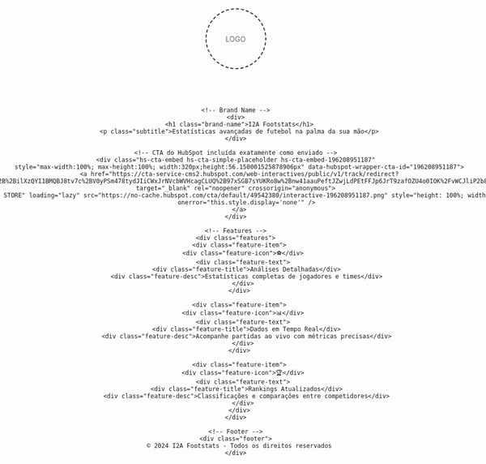 <!DOCTYPE html>
<html lang="pt-BR">
<head>
  <meta charset="UTF-8">
  <meta name="viewport" content="width=device-width, initial-scale=1.0">
  <meta name="description" content="Estatísticas avançadas de futebol na palma da sua mão">
  <title>I2A Footstats</title>
  <link href="https://fonts.googleapis.com/css2?family=Montserrat:wght@400;600;700&display=swap" rel="stylesheet">
  <style>
    * {
      margin: 0;
      padding: 0;
      box-sizing: border-box;
    }

    body {
      font-family: 'Montserrat', sans-serif;
      background: linear-gradient(to bottom, #c89116 0%, #000000 100%);
      color: white;
      min-height: 100vh;
      display: flex;
      flex-direction: column;
      justify-content: center;
      align-items: center;
      padding: 20px;
      overflow-x: hidden;
    }

    .container {
      max-width: 375px;
      width: 100%;
      text-align: center;
      display: flex;
      flex-direction: column;
      align-items: center;
      gap: 40px;
    }

    .logo-space {
      width: 120px;
      height: 120px;
      border: 2px dashed #333;
      border-radius: 50%;
      display: flex;
      align-items: center;
      justify-content: center;
      color: #666;
      font-size: 14px;
      margin-bottom: 20px;
    }

    .brand-name {
      font-size: 2.5rem;
      font-weight: 600;
      color: #F1F0EF;
      margin-bottom: 10px;
    }

    .subtitle {
      font-size: 1.1rem;
      color: #ccc;
      margin-bottom: 30px;
      line-height: 1.4;
    }

    .cta-button {
      background: linear-gradient(135deg, #667eea 0%, #764ba2 100%);
      color: white;
      border: none;
      padding: 16px 32px;
      font-size: 1.1rem;
      font-weight: 600;
      border-radius: 50px;
      cursor: pointer;
      transition: all 0.3s ease;
      box-shadow: 0 8px 25px rgba(102, 126, 234, 0.3);
      text-decoration: none;
      display: inline-block;
      min-width: 180px;
      max-width: 100%;
    }

    .cta-button:hover {
      transform: translateY(-2px);
      box-shadow: 0 12px 35px rgba(102, 126, 234, 0.4);
      background: linear-gradient(135deg, #764ba2 0%, #667eea 100%);
    }

    .features {
      display: flex;
      flex-direction: column;
      gap: 20px;
      margin-top: 40px;
      width: 100%;
    }

    .feature-item {
      display: flex;
      align-items: center;
      gap: 15px;
      padding: 15px;
      background: rgba(255, 255, 255, 0.05);
      border-radius: 15px;
      backdrop-filter: blur(10px);
    }

    .feature-icon {
      width: 40px;
      height: 40px;
      background: transparent;
      border: 1px solid #F8CB13;
      border-radius: 50%;
      display: flex;
      align-items: center;
      justify-content: center;
      font-size: 1.2rem;
    }

    .feature-text {
      flex: 1;
      text-align: left;
    }

    .feature-title {
      font-weight: 600;
      margin-bottom: 5px;
    }

    .feature-desc {
      font-size: 0.9rem;
      color: #aaa;
    }

    .footer {
      margin-top: 50px;
      color: #666;
      font-size: 0.9rem;
    }

    @media (max-width: 320px) {
      .brand-name {
        font-size: 2rem;
      }

      .container {
        gap: 30px;
      }
    }
  </style>
</head>
<body>
  <div class="container">
    <!-- Logo Space -->
    <div class="logo-space">
      LOGO
    </div>

    <!-- Brand Name -->
    <div>
      <h1 class="brand-name">I2A Footstats</h1>
      <p class="subtitle">Estatísticas avançadas de futebol na palma da sua mão</p>
    </div>

    <!-- CTA do HubSpot incluída exatamente como enviado -->
    <div class="hs-cta-embed hs-cta-simple-placeholder hs-cta-embed-196208951187"
      style="max-width:100%; max-height:100%; width:320px;height:56.150001525878906px" data-hubspot-wrapper-cta-id="196208951187">
      <a href="https://cta-service-cms2.hubspot.com/web-interactives/public/v1/track/redirect?encryptedPayload=AVxigLLq5nyaf4ks6cZJ1wytGKsbbtiG9%2B6XOR8JyecGU4ZlR8ZMNcVMt%2BqiAbMtlT%2B2S1ULD%2B%2BilXzQYI1BMQBJ8tv7c%2BV0yPSm478tydJIiCWxJrNVcbWVHcagCLUQ%2B97xSGB7sYUKRo8w%2Bnw41aauPeftJZwjLdPEtFFJp6JrT9zafOZU4o0IOK%2FvWCJliP2b8dl3%2F132GZP6eWaEQRqpj6LfgxCD9w%3D%3D&webInteractiveContentId=196208951187&portalId=49542380" target="_blank" rel="noopener" crossorigin="anonymous">
        <img alt="Download - PLAY STORE" loading="lazy" src="https://no-cache.hubspot.com/cta/default/49542380/interactive-196208951187.png" style="height: 100%; width: 100%; object-fit: fill"
          onerror="this.style.display='none'" />
      </a>
    </div>

    <!-- Features -->
    <div class="features">
      <div class="feature-item">
        <div class="feature-icon">⚽</div>
        <div class="feature-text">
          <div class="feature-title">Análises Detalhadas</div>
          <div class="feature-desc">Estatísticas completas de jogadores e times</div>
        </div>
      </div>

      <div class="feature-item">
        <div class="feature-icon">📊</div>
        <div class="feature-text">
          <div class="feature-title">Dados em Tempo Real</div>
          <div class="feature-desc">Acompanhe partidas ao vivo com métricas precisas</div>
        </div>
      </div>

      <div class="feature-item">
        <div class="feature-icon">🏆</div>
        <div class="feature-text">
          <div class="feature-title">Rankings Atualizados</div>
          <div class="feature-desc">Classificações e comparações entre competidores</div>
        </div>
      </div>
    </div>

    <!-- Footer -->
    <div class="footer">
      © 2024 I2A Footstats - Todos os direitos reservados
    </div>
  </div>

  <script>
    function handleCTA() {
      alert('Bem-vindo ao I2A Footstats! 🚀');
      // window.open('https://seu-link-do-app.com', '_blank'); // descomente para abrir link real
    }

    // Efeito de entrada suave
    window.addEventListener('load', function() {
      document.body.style.opacity = '0';
      document.body.style.transition = 'opacity 0.5s ease-in-out';
      setTimeout(() => {
        document.body.style.opacity = '1';
      }, 100);
    });
  </script>
</body>
</html>

